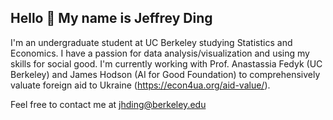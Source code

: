 ## Hello 👋 My name is Jeffrey Ding

I'm an undergraduate student at UC Berkeley studying Statistics and Economics. I have a passion for data analysis/visualization and using my skills for social good. I'm currently working with Prof. Anastassia Fedyk (UC Berkeley) and James Hodson (AI for Good Foundation) to comprehensively valuate foreign aid to Ukraine (https://econ4ua.org/aid-value/).

Feel free to contact me at jhding@berkeley.edu
